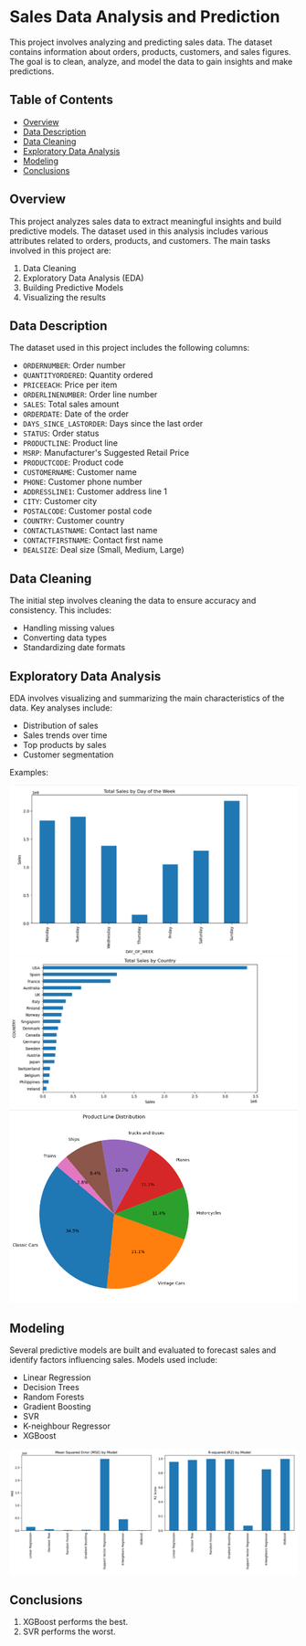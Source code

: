 # Sales Data Analysis and Prediction

This project involves analyzing and predicting sales data. The dataset contains information about orders, products, customers, and sales figures. The goal is to clean, analyze, and model the data to gain insights and make predictions.

## Table of Contents
- [Overview](#overview)
- [Data Description](#data-description)
- [Data Cleaning](#data-cleaning)
- [Exploratory Data Analysis](#exploratory-data-analysis)
- [Modeling](#modeling)
- [Conclusions](#conclusions)

## Overview
This project analyzes sales data to extract meaningful insights and build predictive models. The dataset used in this analysis includes various attributes related to orders, products, and customers. The main tasks involved in this project are:
1. Data Cleaning
2. Exploratory Data Analysis (EDA)
3. Building Predictive Models
4. Visualizing the results

## Data Description
The dataset used in this project includes the following columns:
- `ORDERNUMBER`: Order number
- `QUANTITYORDERED`: Quantity ordered
- `PRICEEACH`: Price per item
- `ORDERLINENUMBER`: Order line number
- `SALES`: Total sales amount
- `ORDERDATE`: Date of the order
- `DAYS_SINCE_LASTORDER`: Days since the last order
- `STATUS`: Order status
- `PRODUCTLINE`: Product line
- `MSRP`: Manufacturer's Suggested Retail Price
- `PRODUCTCODE`: Product code
- `CUSTOMERNAME`: Customer name
- `PHONE`: Customer phone number
- `ADDRESSLINE1`: Customer address line 1
- `CITY`: Customer city
- `POSTALCODE`: Customer postal code
- `COUNTRY`: Customer country
- `CONTACTLASTNAME`: Contact last name
- `CONTACTFIRSTNAME`: Contact first name
- `DEALSIZE`: Deal size (Small, Medium, Large)

## Data Cleaning
The initial step involves cleaning the data to ensure accuracy and consistency. This includes:
- Handling missing values
- Converting data types
- Standardizing date formats

## Exploratory Data Analysis
EDA involves visualizing and summarizing the main characteristics of the data. Key analyses include:
- Distribution of sales
- Sales trends over time
- Top products by sales
- Customer segmentation

Examples:

<img src="../Images/sales_by_day.png">
<img src="../Images/sales_by_country.png">
<img src="../Images/product_line.png">

## Modeling
Several predictive models are built and evaluated to forecast sales and identify factors influencing sales. Models used include:
- Linear Regression
- Decision Trees
- Random Forests
- Gradient Boosting
- SVR
- K-neighbour Regressor
- XGBoost

<img src="../Images/model.png">

## Conclusions
1. XGBoost performs the best.
2. SVR performs the worst.

